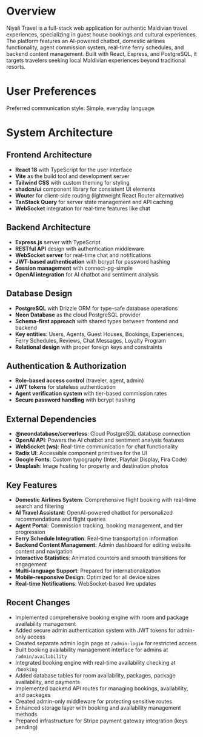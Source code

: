 # Overview

Niyali Travel is a full-stack web application for authentic Maldivian travel experiences, specializing in guest house bookings and cultural experiences. The platform features an AI-powered chatbot, domestic airlines functionality, agent commission system, real-time ferry schedules, and backend content management. Built with React, Express, and PostgreSQL, it targets travelers seeking local Maldivian experiences beyond traditional resorts.

# User Preferences

Preferred communication style: Simple, everyday language.

# System Architecture

## Frontend Architecture
- **React 18** with TypeScript for the user interface
- **Vite** as the build tool and development server
- **Tailwind CSS** with custom theming for styling
- **shadcn/ui** component library for consistent UI elements
- **Wouter** for client-side routing (lightweight React Router alternative)
- **TanStack Query** for server state management and API caching
- **WebSocket** integration for real-time features like chat

## Backend Architecture
- **Express.js** server with TypeScript
- **RESTful API** design with authentication middleware
- **WebSocket server** for real-time chat and notifications
- **JWT-based authentication** with bcrypt for password hashing
- **Session management** with connect-pg-simple
- **OpenAI integration** for AI chatbot and sentiment analysis

## Database Design
- **PostgreSQL** with Drizzle ORM for type-safe database operations
- **Neon Database** as the cloud PostgreSQL provider
- **Schema-first approach** with shared types between frontend and backend
- **Key entities**: Users, Agents, Guest Houses, Bookings, Experiences, Ferry Schedules, Reviews, Chat Messages, Loyalty Program
- **Relational design** with proper foreign keys and constraints

## Authentication & Authorization
- **Role-based access control** (traveler, agent, admin)
- **JWT tokens** for stateless authentication
- **Agent verification system** with tier-based commission rates
- **Secure password handling** with bcrypt hashing

## External Dependencies

- **@neondatabase/serverless**: Cloud PostgreSQL database connection
- **OpenAI API**: Powers the AI chatbot and sentiment analysis features
- **WebSocket (ws)**: Real-time communication for chat functionality
- **Radix UI**: Accessible component primitives for the UI
- **Google Fonts**: Custom typography (Inter, Playfair Display, Fira Code)
- **Unsplash**: Image hosting for property and destination photos

## Key Features
- **Domestic Airlines System**: Comprehensive flight booking with real-time search and filtering
- **AI Travel Assistant**: OpenAI-powered chatbot for personalized recommendations and flight queries
- **Agent Portal**: Commission tracking, booking management, and tier progression
- **Ferry Schedule Integration**: Real-time transportation information
- **Backend Content Management**: Admin dashboard for editing website content and navigation
- **Interactive Statistics**: Animated counters and smooth transitions for engagement
- **Multi-language Support**: Prepared for internationalization
- **Mobile-responsive Design**: Optimized for all device sizes
- **Real-time Notifications**: WebSocket-based live updates

## Recent Changes
- Implemented comprehensive booking engine with room and package availability management
- Added secure admin authentication system with JWT tokens for admin-only access
- Created separate admin login page at `/admin-login` for restricted access
- Built booking availability management interface for admins at `/admin/availability`
- Integrated booking engine with real-time availability checking at `/booking`
- Added database tables for room availability, packages, package availability, and payments
- Implemented backend API routes for managing bookings, availability, and packages
- Created admin-only middleware for protecting sensitive routes
- Enhanced storage layer with booking and availability management methods
- Prepared infrastructure for Stripe payment gateway integration (keys pending)